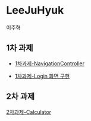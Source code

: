 # LeeJuHyuk

이주혁

## 1차 과제

- [1차과제-NavigationController](https://github.com/26th-SOPT-iOS/LeeJuHyuk/blob/master/markdown/1st_assignment-Navigation-Controller-View-Transition.md)


- [1차과제-Login 화면 구현](https://github.com/26th-SOPT-iOS/LeeJuHyuk/blob/master/markdown/1st_assignment-Login-View.md)


## 2차 과제
[2차과제-Calculator](https://github.com/26th-SOPT-iOS/LeeJuHyuk/blob/master/markdown/2nd-assignment-Calculator.md)
